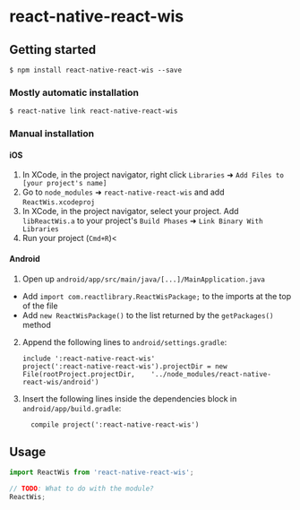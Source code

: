 # react-native-react-wis

## Getting started

`$ npm install react-native-react-wis --save`

### Mostly automatic installation

`$ react-native link react-native-react-wis`

### Manual installation


#### iOS

1. In XCode, in the project navigator, right click `Libraries` ➜ `Add Files to [your project's name]`
2. Go to `node_modules` ➜ `react-native-react-wis` and add `ReactWis.xcodeproj`
3. In XCode, in the project navigator, select your project. Add `libReactWis.a` to your project's `Build Phases` ➜ `Link Binary With Libraries`
4. Run your project (`Cmd+R`)<

#### Android

1. Open up `android/app/src/main/java/[...]/MainApplication.java`
  - Add `import com.reactlibrary.ReactWisPackage;` to the imports at the top of the file
  - Add `new ReactWisPackage()` to the list returned by the `getPackages()` method
2. Append the following lines to `android/settings.gradle`:
  	```
  	include ':react-native-react-wis'
  	project(':react-native-react-wis').projectDir = new File(rootProject.projectDir, 	'../node_modules/react-native-react-wis/android')
  	```
3. Insert the following lines inside the dependencies block in `android/app/build.gradle`:
  	```
      compile project(':react-native-react-wis')
  	```


## Usage
```javascript
import ReactWis from 'react-native-react-wis';

// TODO: What to do with the module?
ReactWis;
```
